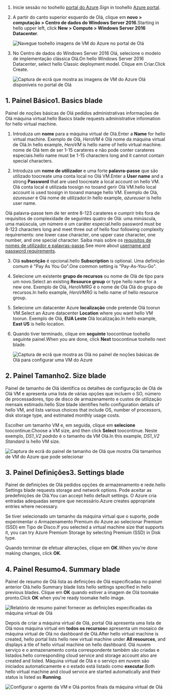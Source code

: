 1. <span data-ttu-id="bf45a-101">Inicie sessão no toohello [portal do Azure](https://portal.azure.com).</span><span class="sxs-lookup"><span data-stu-id="bf45a-101">Sign in toohello [Azure portal](https://portal.azure.com).</span></span>

2. <span data-ttu-id="bf45a-102">A partir do canto superior esquerdo de Olá, clique em **novo > computação > Centro de dados do Windows Server 2016**.</span><span class="sxs-lookup"><span data-stu-id="bf45a-102">Starting in hello upper left, click **New > Compute > Windows Server 2016 Datacenter**.</span></span>

    ![Navegue toohello imagens de VM do Azure no portal de Olá](./media/virtual-machines-common-portal-create-fqdn/marketplace-new.png)

3. <span data-ttu-id="bf45a-104">No Centro de dados do Windows Server 2016 Olá, selecione o modelo de implementação clássica Olá.</span><span class="sxs-lookup"><span data-stu-id="bf45a-104">On hello Windows Server 2016 Datacenter, select hello Classic deployment model.</span></span> <span data-ttu-id="bf45a-105">Clique em Criar.</span><span class="sxs-lookup"><span data-stu-id="bf45a-105">Click Create.</span></span>

    ![Captura de ecrã que mostra as imagens de VM do Azure Olá disponíveis no portal de Olá](./media/virtual-machines-common-portal-create-fqdn/deployment-classic-model.png)

## <a name="1-basics-blade"></a><span data-ttu-id="bf45a-107">1. Painel Básico</span><span class="sxs-lookup"><span data-stu-id="bf45a-107">1. Basics blade</span></span>

<span data-ttu-id="bf45a-108">Painel de noções básicas de Olá pedidos administrativas informações de Olá máquina virtual.</span><span class="sxs-lookup"><span data-stu-id="bf45a-108">hello Basics blade requests administrative information for hello virtual machine.</span></span>

1. <span data-ttu-id="bf45a-109">Introduza um **nome** para a máquina virtual de Olá.</span><span class="sxs-lookup"><span data-stu-id="bf45a-109">Enter a **Name** for hello virtual machine.</span></span> <span data-ttu-id="bf45a-110">Exemplo de Olá, _HeroVM_ é Olá nome da máquina virtual de Olá.</span><span class="sxs-lookup"><span data-stu-id="bf45a-110">In hello example, _HeroVM_ is hello name of hello virtual machine.</span></span> <span data-ttu-id="bf45a-111">nome de Olá tem de ser 1-15 carateres e não pode conter carateres especiais.</span><span class="sxs-lookup"><span data-stu-id="bf45a-111">hello name must be 1-15 characters long and it cannot contain special characters.</span></span>

2. <span data-ttu-id="bf45a-112">Introduza um **nome de utilizador** e uma forte **palavra-passe** que são utilizado toocreate uma conta local no Olá VM.</span><span class="sxs-lookup"><span data-stu-id="bf45a-112">Enter a **User name** and a strong **Password** that are used toocreate a local account on hello VM.</span></span> <span data-ttu-id="bf45a-113">Olá conta local é utilizada toosign no tooand gerir Olá VM.</span><span class="sxs-lookup"><span data-stu-id="bf45a-113">hello local account is used toosign in tooand manage hello VM.</span></span> <span data-ttu-id="bf45a-114">Exemplo de Olá, _azureuser_ é Olá nome de utilizador.</span><span class="sxs-lookup"><span data-stu-id="bf45a-114">In hello example, _azureuser_ is hello user name.</span></span>

 <span data-ttu-id="bf45a-115">Olá palavra-passe tem de ter entre 8-123 carateres e cumprir três fora de requisitos de complexidade de seguintes quatro de Olá: uma minúscula, uma maiúscula, um número e um caráter especial.</span><span class="sxs-lookup"><span data-stu-id="bf45a-115">hello password must be 8-123 characters long and meet three out of hello four following complexity requirements: one lower case character, one upper case character, one number, and one special character.</span></span> <span data-ttu-id="bf45a-116">Saiba mais sobre os [requisitos de nomes de utilizador e palavras-passe](../articles/virtual-machines/windows/faq.md).</span><span class="sxs-lookup"><span data-stu-id="bf45a-116">See more about [username and password requirements](../articles/virtual-machines/windows/faq.md).</span></span>

3. <span data-ttu-id="bf45a-117">Olá **subscrição** é opcional.</span><span class="sxs-lookup"><span data-stu-id="bf45a-117">hello **Subscription** is optional.</span></span> <span data-ttu-id="bf45a-118">Uma definição comum é "Pay As You Go".</span><span class="sxs-lookup"><span data-stu-id="bf45a-118">One common setting is "Pay-As-You-Go".</span></span>

4. <span data-ttu-id="bf45a-119">Selecione um existente **grupo de recursos** ou nome de Olá de tipo para um novo.</span><span class="sxs-lookup"><span data-stu-id="bf45a-119">Select an existing **Resource group** or type hello name for a new one.</span></span> <span data-ttu-id="bf45a-120">Exemplo de Olá, _HeroVMRG_ é o nome de Olá Olá do grupo de recursos.</span><span class="sxs-lookup"><span data-stu-id="bf45a-120">In hello example, _HeroVMRG_ is hello name of hello resource group.</span></span>

5. <span data-ttu-id="bf45a-121">Selecione um datacenter Azure **localização** onde pretende Olá toorun VM.</span><span class="sxs-lookup"><span data-stu-id="bf45a-121">Select an Azure datacenter **Location** where you want hello VM toorun.</span></span> <span data-ttu-id="bf45a-122">Exemplo de Olá, **EUA Leste** Olá localização.</span><span class="sxs-lookup"><span data-stu-id="bf45a-122">In hello example, **East US** is hello location.</span></span>

6. <span data-ttu-id="bf45a-123">Quando tiver terminado, clique em **seguinte** toocontinue toohello seguinte painel.</span><span class="sxs-lookup"><span data-stu-id="bf45a-123">When you are done, click **Next** toocontinue toohello next blade.</span></span>

    ![Captura de ecrã que mostra as Olá no painel de noções básicas de Olá para configurar uma VM do Azure](./media/virtual-machines-common-portal-create-fqdn/basics-blade-classic.png)

## <a name="2-size-blade"></a><span data-ttu-id="bf45a-125">2. Painel Tamanho</span><span class="sxs-lookup"><span data-stu-id="bf45a-125">2. Size blade</span></span>

<span data-ttu-id="bf45a-126">Painel de tamanho de Olá identifica os detalhes de configuração de Olá de Olá VM e apresenta uma lista de várias opções que incluem o SO, número de processadores, tipo de disco de armazenamento e custos de utilização mensais estimado.</span><span class="sxs-lookup"><span data-stu-id="bf45a-126">hello Size blade identifies hello configuration details of hello VM, and lists various choices that include OS, number of processors, disk storage type, and estimated monthly usage costs.</span></span>  

<span data-ttu-id="bf45a-127">Escolher um tamanho VM e, em seguida, clique em **selecione** toocontinue.</span><span class="sxs-lookup"><span data-stu-id="bf45a-127">Choose a VM size, and then click **Select** toocontinue.</span></span> <span data-ttu-id="bf45a-128">Neste exemplo, _DS1_\__V2 padrão_ é o tamanho da VM Olá.</span><span class="sxs-lookup"><span data-stu-id="bf45a-128">In this example, _DS1_\__V2 Standard_ is hello VM size.</span></span>

  ![Captura de ecrã do painel de tamanho de Olá que mostra Olá tamanhos de VM do Azure que pode selecionar](./media/virtual-machines-common-portal-create-fqdn/vm-size-classic.png)


## <a name="3-settings-blade"></a><span data-ttu-id="bf45a-130">3. Painel Definições</span><span class="sxs-lookup"><span data-stu-id="bf45a-130">3. Settings blade</span></span>

<span data-ttu-id="bf45a-131">Painel de definições de Olá pedidos opções de armazenamento e rede.</span><span class="sxs-lookup"><span data-stu-id="bf45a-131">hello Settings blade requests storage and network options.</span></span> <span data-ttu-id="bf45a-132">Pode aceitar as predefinições de Olá.</span><span class="sxs-lookup"><span data-stu-id="bf45a-132">You can accept hello default settings.</span></span> <span data-ttu-id="bf45a-133">O Azure cria entradas adequadas sempre que necessário.</span><span class="sxs-lookup"><span data-stu-id="bf45a-133">Azure creates appropriate entries where necessary.</span></span>

<span data-ttu-id="bf45a-134">Se tiver selecionado um tamanho da máquina virtual que o suporte, pode experimentar o Armazenamento Premium do Azure ao selecionar Premium (SSD) em Tipo de Disco.</span><span class="sxs-lookup"><span data-stu-id="bf45a-134">If you selected a virtual machine size that supports it, you can try Azure Premium Storage by selecting Premium (SSD) in Disk type.</span></span>

<span data-ttu-id="bf45a-135">Quando terminar de efetuar alterações, clique em **OK**.</span><span class="sxs-lookup"><span data-stu-id="bf45a-135">When you're done making changes, click **OK**.</span></span>

## <a name="4-summary-blade"></a><span data-ttu-id="bf45a-136">4. Painel Resumo</span><span class="sxs-lookup"><span data-stu-id="bf45a-136">4. Summary blade</span></span>

<span data-ttu-id="bf45a-137">Painel de resumo de Olá lista as definições de Olá especificadas no painel anterior Olá.</span><span class="sxs-lookup"><span data-stu-id="bf45a-137">hello Summary blade lists hello settings specified in hello previous blades.</span></span> <span data-ttu-id="bf45a-138">Clique em **OK** quando estiver a imagem de Olá toomake pronto.</span><span class="sxs-lookup"><span data-stu-id="bf45a-138">Click **OK** when you're ready toomake hello image.</span></span>

 ![Relatório de resumo painel fornecer as definições especificadas da máquina virtual de Olá](./media/virtual-machines-common-portal-create-fqdn/summary-blade-classic.png)

<span data-ttu-id="bf45a-140">Depois de criar a máquina virtual de Olá, portal Olá apresenta uma lista de Olá nova máquina virtual em **todos os recursos**e apresenta um mosaico de máquina virtual de Olá no dashboard de Olá.</span><span class="sxs-lookup"><span data-stu-id="bf45a-140">After hello virtual machine is created, hello portal lists hello new virtual machine under **All resources**, and displays a tile of hello virtual machine on hello dashboard.</span></span> <span data-ttu-id="bf45a-141">Olá nuvem serviço e o armazenamento conta correspondente também são criadas e listados.</span><span class="sxs-lookup"><span data-stu-id="bf45a-141">hello corresponding cloud service and storage account also are created and listed.</span></span> <span data-ttu-id="bf45a-142">Máquina virtual de Olá e o serviço em nuvem são iniciados automaticamente e o estado está listado como **executar**.</span><span class="sxs-lookup"><span data-stu-id="bf45a-142">Both hello virtual machine and cloud service are started automatically and their status is listed as **Running**.</span></span>

 ![Configurar o agente da VM e Olá pontos finais da máquina virtual de Olá](./media/virtual-machines-common-portal-create-fqdn/portal-with-new-vm.png)
